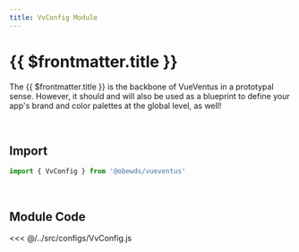 ```yaml
---
title: VvConfig Module
---
```




# {{ $frontmatter.title }}

The {{ $frontmatter.title }} is the backbone of VueVentus in a prototypal sense. However, it should and will also be used as a blueprint to define your app's brand and color palettes at the global level, as well!

<br>




## Import

```javascript
import { VvConfig } from '@obewds/vueventus'
```

<br>




## Module Code

<<< @/../src/configs/VvConfig.js

<br>